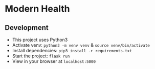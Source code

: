 # Modern Health

## Development
- This project uses Python3
- Activate venv: `python3 -m venv venv` & `source venv/bin/activate`
- Install dependencies: `pip3 install -r requirements.txt`
- Start the project: `flask run`
- View in your browser at `localhost:5000`
